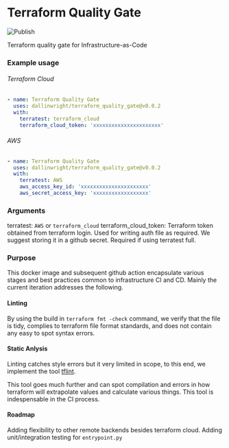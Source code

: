 # Terraform Quality Gate
![Publish](https://github.com/dallinwright/terraform_quality_gate/workflows/Publish/badge.svg?branch=master)

Terraform quality gate for Infrastructure-as-Code

### Example usage

###### Terraform Cloud
```yaml
- name: Terraform Quality Gate
  uses: dallinwright/terraform_quality_gate@v0.0.2
  with:
    terratest: terraform_cloud
    terraform_cloud_token: 'xxxxxxxxxxxxxxxxxxxxxx'
```

###### AWS
```yaml
- name: Terraform Quality Gate
  uses: dallinwright/terraform_quality_gate@v0.0.2
  with:
    terratest: AWS
    aws_access_key_id: 'xxxxxxxxxxxxxxxxxxxxxx'
    aws_secret_access_key: 'xxxxxxxxxxxxxxxxxx'
```


### Arguments
terratest: `AWS` or `terraform_cloud`
terraform_cloud_token: Terraform token obtained from terraform login. Used for writing auth file as required. We suggest storing it in a github secret. Required if using terratest full.

### Purpose

This docker image and subsequent github action encapsulate various stages and best practices common to infrastructure CI and CD. Mainly the current iteration addresses the following.

#### Linting
By using the build in `terraform fmt -check` command, we verify that the file is tidy, complies to terraform file format standards, and does not contain any easy to spot syntax errors.

#### Static Anlysis
Linting catches style errors but it very limited in scope, to this end, we implement the tool [tflint](https://github.com/terraform-linters/tflint).

This tool goes much further and can spot compilation and errors in how terraform will extrapolate values and calculate various things. This tool is indespensable in the CI process.

#### Roadmap
Adding flexibility to other remote backends besides terraform cloud.
Adding unit/integration testing for `entrypoint.py`
